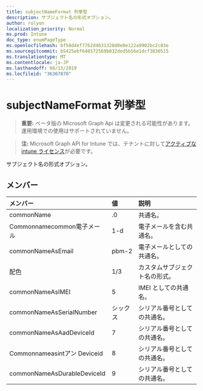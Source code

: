 ```yaml
---
title: subjectNameFormat 列挙型
description: サブジェクト名の形式オプション。
author: rolyon
localization_priority: Normal
ms.prod: Intune
doc_type: enumPageType
ms.openlocfilehash: bf58d4ef7762d4631328d0e0e122a9902bc2c83e
ms.sourcegitcommit: b5425ebf648572569b032ded5b56e1dcf3830515
ms.translationtype: MT
ms.contentlocale: ja-JP
ms.lasthandoff: 08/13/2019
ms.locfileid: "36367870"
---
```

# <a name="subjectnameformat-enum-type"></a>subjectNameFormat 列挙型

> **重要:** ベータ版の Microsoft Graph Api は変更される可能性があります。運用環境での使用はサポートされていません。

> **注:** Microsoft Graph API for Intune では、テナントに対して[アクティブな intune ライセンス](https://go.microsoft.com/fwlink/?linkid=839381)が必要です。

サブジェクト名の形式オプション。

## <a name="members"></a>メンバー
|メンバー|値|説明|
|:---|:---|:---|
|commonName|.0|共通名。|
|Commonnamecommon電子メール|1-d|電子メールを含む共通名。|
|commonNameAsEmail|pbm-2|電子メールとしての共通名。|
|配色|1/3|カスタムサブジェクト名の形式。|
|commonNameAsIMEI|5|IMEI としての共通名。|
|commonNameAsSerialNumber|シックス|シリアル番号としての共通名。|
|commonNameAsAadDeviceId|7|シリアル番号としての共通名。|
|Commonnameasintアン Deviceid|8 |シリアル番号としての共通名。|
|commonNameAsDurableDeviceId|9 |シリアル番号としての共通名。|



